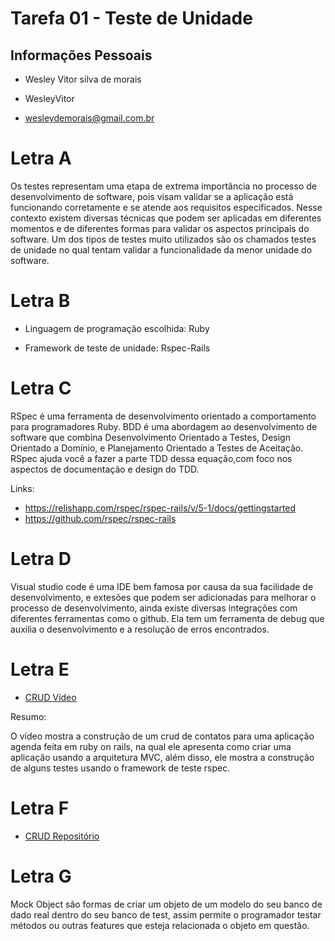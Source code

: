 # Tarefa 01 - Teste de Unidade

## Informações Pessoais
- Wesley Vitor silva de morais

- WesleyVitor

- wesleydemorais@gmail.com.br


# Letra A

Os testes representam uma etapa de extrema importância no processo de desenvolvimento de software, pois visam validar se a aplicação está funcionando corretamente e se atende aos requisitos especificados.
Nesse contexto existem diversas técnicas que podem ser aplicadas em diferentes momentos e de diferentes formas para validar os aspectos principais do software. Um dos tipos de testes muito utilizados são os chamados testes de unidade no qual tentam validar a funcionalidade da menor unidade do software.

# Letra B

- Linguagem de programação escolhida: Ruby

- Framework de teste de unidade: Rspec-Rails

# Letra C

RSpec é uma ferramenta de desenvolvimento orientado a comportamento para programadores Ruby. BDD é uma abordagem ao desenvolvimento de software que combina Desenvolvimento Orientado a Testes, Design Orientado a Domínio, e Planejamento Orientado a Testes de Aceitação. RSpec ajuda você a fazer a parte TDD dessa equação,com foco nos aspectos de documentação e design do TDD.

Links:

- https://relishapp.com/rspec/rspec-rails/v/5-1/docs/gettingstarted
- https://github.com/rspec/rspec-rails


# Letra D

Visual studio code é uma IDE bem famosa por causa da sua facilidade de desenvolvimento, e extesões que podem ser adicionadas para melhorar o processo de desenvolvimento, ainda existe diversas integrações com diferentes ferramentas como o github. Ela tem um ferramenta de debug que auxilia o desenvolvimento e a resolução de erros encontrados.


# Letra E

* [CRUD Vídeo ](https://www.youtube.com/watch?v=0k8ZguAJ82A)

Resumo:

O vídeo mostra a construção de um crud de contatos para uma aplicação agenda feita em ruby on rails, na qual ele apresenta como criar uma aplicação usando a arquitetura MVC, além disso, ele mostra a construção de alguns testes usando o framework de teste rspec.

# Letra F

* [CRUD Repositório ](https://github.com/WesleyVitor/Agenda_rails)

# Letra G

Mock Object são formas de criar um objeto de um modelo do seu banco de dado real dentro do seu banco de test, assim permite o programador testar métodos ou outras features que esteja relacionada o objeto em questão.
